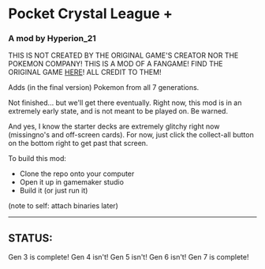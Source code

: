 # Pocket Crystal League +
### A mod by Hyperion_21

THIS IS NOT CREATED BY THE ORIGINAL GAME'S CREATOR NOR THE POKEMON COMPANY! THIS IS A MOD OF A FANGAME! FIND THE ORIGINAL GAME [HERE](https://moodytail.itch.io/pocket-crystal-league)! ALL CREDIT TO THEM!

Adds (in the final version) Pokemon from all 7 generations.

Not finished... but we'll get there eventually. Right now, this mod is in an extremely early state, and is not meant to be played on. Be warned.

And yes, I know the starter decks are extremely glitchy right now (missingno's and off-screen cards). For now, just click the collect-all button on the bottom right to get past that screen.


To build this mod:
- Clone the repo onto your computer
- Open it up in gamemaker studio
- Build it (or just run it)

(note to self: attach binaries later)

---

## STATUS:
Gen 3 is complete!
Gen 4 isn't!
Gen 5 isn't!
Gen 6 isn't!
Gen 7 is complete!
